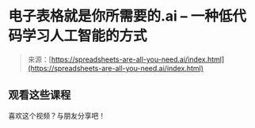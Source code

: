 <!--yml

category: 未分类

date: 2024-05-27 14:57:35

-->

# 电子表格就是你所需要的.ai – 一种低代码学习人工智能的方式

> 来源：[https://spreadsheets-are-all-you-need.ai/index.html](https://spreadsheets-are-all-you-need.ai/index.html)

## 观看这些课程

喜欢这个视频？与朋友分享吧！

